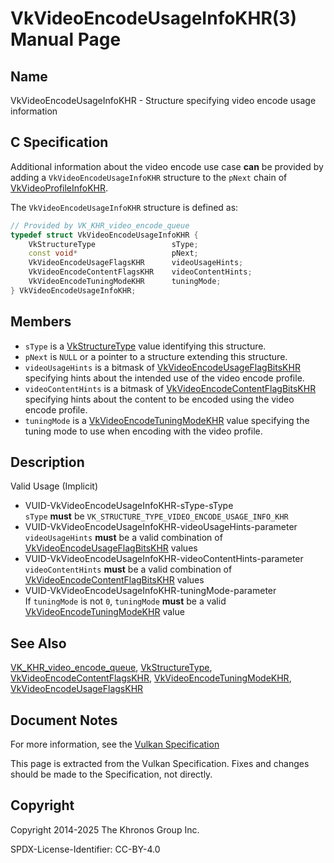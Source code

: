 # VkVideoEncodeUsageInfoKHR(3) Manual Page

## Name

VkVideoEncodeUsageInfoKHR - Structure specifying video encode usage information



## [](#_c_specification)C Specification

Additional information about the video encode use case **can** be provided by adding a `VkVideoEncodeUsageInfoKHR` structure to the `pNext` chain of [VkVideoProfileInfoKHR](https://registry.khronos.org/vulkan/specs/latest/man/html/VkVideoProfileInfoKHR.html).

The `VkVideoEncodeUsageInfoKHR` structure is defined as:

```c++
// Provided by VK_KHR_video_encode_queue
typedef struct VkVideoEncodeUsageInfoKHR {
    VkStructureType                 sType;
    const void*                     pNext;
    VkVideoEncodeUsageFlagsKHR      videoUsageHints;
    VkVideoEncodeContentFlagsKHR    videoContentHints;
    VkVideoEncodeTuningModeKHR      tuningMode;
} VkVideoEncodeUsageInfoKHR;
```

## [](#_members)Members

- `sType` is a [VkStructureType](https://registry.khronos.org/vulkan/specs/latest/man/html/VkStructureType.html) value identifying this structure.
- `pNext` is `NULL` or a pointer to a structure extending this structure.
- `videoUsageHints` is a bitmask of [VkVideoEncodeUsageFlagBitsKHR](https://registry.khronos.org/vulkan/specs/latest/man/html/VkVideoEncodeUsageFlagBitsKHR.html) specifying hints about the intended use of the video encode profile.
- `videoContentHints` is a bitmask of [VkVideoEncodeContentFlagBitsKHR](https://registry.khronos.org/vulkan/specs/latest/man/html/VkVideoEncodeContentFlagBitsKHR.html) specifying hints about the content to be encoded using the video encode profile.
- `tuningMode` is a [VkVideoEncodeTuningModeKHR](https://registry.khronos.org/vulkan/specs/latest/man/html/VkVideoEncodeTuningModeKHR.html) value specifying the tuning mode to use when encoding with the video profile.

## [](#_description)Description

Valid Usage (Implicit)

- [](#VUID-VkVideoEncodeUsageInfoKHR-sType-sType)VUID-VkVideoEncodeUsageInfoKHR-sType-sType  
  `sType` **must** be `VK_STRUCTURE_TYPE_VIDEO_ENCODE_USAGE_INFO_KHR`
- [](#VUID-VkVideoEncodeUsageInfoKHR-videoUsageHints-parameter)VUID-VkVideoEncodeUsageInfoKHR-videoUsageHints-parameter  
  `videoUsageHints` **must** be a valid combination of [VkVideoEncodeUsageFlagBitsKHR](https://registry.khronos.org/vulkan/specs/latest/man/html/VkVideoEncodeUsageFlagBitsKHR.html) values
- [](#VUID-VkVideoEncodeUsageInfoKHR-videoContentHints-parameter)VUID-VkVideoEncodeUsageInfoKHR-videoContentHints-parameter  
  `videoContentHints` **must** be a valid combination of [VkVideoEncodeContentFlagBitsKHR](https://registry.khronos.org/vulkan/specs/latest/man/html/VkVideoEncodeContentFlagBitsKHR.html) values
- [](#VUID-VkVideoEncodeUsageInfoKHR-tuningMode-parameter)VUID-VkVideoEncodeUsageInfoKHR-tuningMode-parameter  
  If `tuningMode` is not `0`, `tuningMode` **must** be a valid [VkVideoEncodeTuningModeKHR](https://registry.khronos.org/vulkan/specs/latest/man/html/VkVideoEncodeTuningModeKHR.html) value

## [](#_see_also)See Also

[VK\_KHR\_video\_encode\_queue](https://registry.khronos.org/vulkan/specs/latest/man/html/VK_KHR_video_encode_queue.html), [VkStructureType](https://registry.khronos.org/vulkan/specs/latest/man/html/VkStructureType.html), [VkVideoEncodeContentFlagsKHR](https://registry.khronos.org/vulkan/specs/latest/man/html/VkVideoEncodeContentFlagsKHR.html), [VkVideoEncodeTuningModeKHR](https://registry.khronos.org/vulkan/specs/latest/man/html/VkVideoEncodeTuningModeKHR.html), [VkVideoEncodeUsageFlagsKHR](https://registry.khronos.org/vulkan/specs/latest/man/html/VkVideoEncodeUsageFlagsKHR.html)

## [](#_document_notes)Document Notes

For more information, see the [Vulkan Specification](https://registry.khronos.org/vulkan/specs/latest/html/vkspec.html#VkVideoEncodeUsageInfoKHR)

This page is extracted from the Vulkan Specification. Fixes and changes should be made to the Specification, not directly.

## [](#_copyright)Copyright

Copyright 2014-2025 The Khronos Group Inc.

SPDX-License-Identifier: CC-BY-4.0